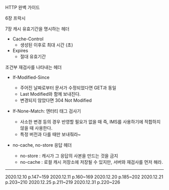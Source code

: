 HTTP 완벽 가이드 

6장 프락시 

7장 캐시
유효기간을 명시하는 헤더 
- Cache-Control
    - 생성된 이후로 최대 시간 (초) 
- Expires 
    - 절대 유효기간

조건부 재검사를 나타내는 헤더
- If-Modified-Since
    - 주어진 날짜로부터 문서가 수정되었다면 GET과 동일 
    - Last Modified와 함께 보내진다. 
    - 변경되지 않았다면 304 Not Modified
- If-None-Match: 엔터티 태그 검사기 
    - 사소한 변경 등의 경우 반영할 필요가 없을 때 즉, IMS를 사용하기에 적합하지 않을 때 사용한다. 
    - 특정 버전과 다를 때만 보내줘라~

- no-cache, no-store 응답 헤더
    - no-store : 캐시가 그 응답의 사본을 만드는 것을 금지
    - no-cache : 로컬 캐시 저장소에 저장될 수 있지만, 서버와 재검사를 먼저 해라. 
---
2020.12.10 p.147~159
2020.12.11 p.160~169
2020.12.20 p.185~202
2020.12.21 p.203~210
2020.12.25 p.211~219
2020.12.31 p.220~226